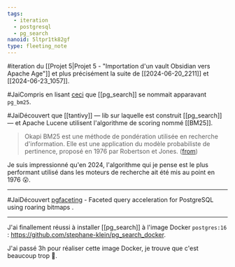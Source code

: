 ```yaml
---
tags:
  - iteration
  - postgresql
  - pg_search
nanoid: 5ltpr1tk82gf
type: fleeting_note
---
```

#iteration du [[Projet 5|Projet 5 - "Importation d'un vault Obsidian vers Apache Age"]] et plus précisément la suite de [[2024-06-20_2211]] et [[2024-06-23_1057]].

#JaiCompris en lisant [ceci](https://github.com/paradedb/paradedb/issues/841) que [[pg_search]] se nommait apparavant `pg_bm25`.

#JaiDécouvert que [[tantivy]] — lib sur laquelle est construit [[pg_search]] — et Apache Lucene utilisent l'algorithme de scoring nommé [[BM25]].

> Okapi BM25 est une méthode de pondération utilisée en recherche d'information. Elle est une application du modèle probabiliste de pertinence, proposé en 1976 par Robertson et Jones. ([from](https://fr.wikipedia.org/wiki/Okapi_BM25))

Je suis impressionné qu'en 2024, l'algorithme qui je pense est le plus performant utilisé dans les moteurs de recherche ait été mis au point en 1976 😮.

---

#JaiDécouvert  [pgfaceting](https://github.com/cybertec-postgresql/pgfaceting) -  Faceted query acceleration for PostgreSQL using roaring bitmaps .

---

J'ai finallement réussi à installer [[pg_search]] à l'image Docker `postgres:16` : <https://github.com/stephane-klein/pg_search_docker>.

J'ai passé 3h pour réaliser cette image Docker, je trouve que c'est beaucoup trop 🫣.
